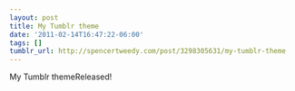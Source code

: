 ```yaml
---
layout: post
title: My Tumblr theme
date: '2011-02-14T16:47:22-06:00'
tags: []
tumblr_url: http://spencertweedy.com/post/3298305631/my-tumblr-theme
---
```

My Tumblr themeReleased!
